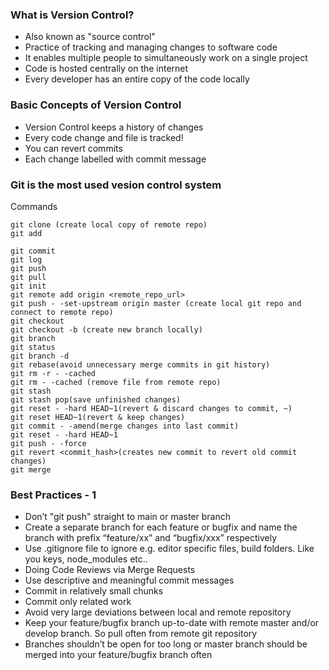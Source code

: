 ### What is Version Control?

* Also known as "source control"
* Practice of tracking and managing changes to software code
* It enables multiple people to simultaneously work on a single project
* Code is hosted centrally on the internet
* Every developer has an entire copy of the code locally


### Basic Concepts of Version Control

* Version Control keeps a history of changes
* Every code change and file is tracked!
* You can revert commits
* Each change labelled with commit message

### Git is the most used vesion control system 

Commands

    git clone (create local copy of remote repo)
    git add
    
    git commit
    git log
    git push
    git pull
    git init
    git remote add origin <remote_repo_url>
    git push - -set-upstream origin master (create local git repo and connect to remote repo)
    git checkout
    git checkout -b (create new branch locally)
    git branch
    git status
    git branch -d
    git rebase(avoid unnecessary merge commits in git history)
    git rm -r - -cached
    git rm - -cached (remove file from remote repo)
    git stash
    git stash pop(save unfinished changes)
    git reset - -hard HEAD~1(revert & discard changes to commit, ~)
    git reset HEAD~1(revert & keep changes)
    git commit - -amend(merge changes into last commit)
    git reset - -hard HEAD~1
    git push - -force
    git revert <commit_hash>(creates new commit to revert old commit changes)
    git merge


### Best Practices - 1
* Don’t "git push" straight to main or master branch
* Create a separate branch for each feature or bugfix and name the branch with prefix “feature/xx” and “bugfix/xxx” respectively
* Use .gitignore file to ignore e.g. editor specific files, build folders. Like you keys, node_modules etc..
* Doing Code Reviews via Merge Requests
* Use descriptive and meaningful commit messages
* Commit in relatively small chunks
* Commit only related work
* Avoid very large deviations between local and remote repository 
* Keep your feature/bugfix branch up-to-date with remote master and/or develop branch. So pull often from remote git repository
* Branches shouldn’t be open for too long or master branch should be merged into your feature/bugfix branch often